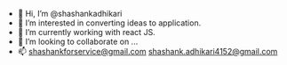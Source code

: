 - 👋 Hi, I’m @shashankadhikari
- 👀 I’m interested in converting ideas to application.
- 🌱 I’m currently working with react JS.
- 💞️ I’m looking to collaborate on ...
- 📫 shashankforservice@gmail.com shashank.adhikari4152@gmail.com

<!---
shashankadhikari/shashankadhikari is a ✨ special ✨ repository because its `README.md` (this file) appears on your GitHub profile.
You can click the Preview link to take a look at your changes.
--->
